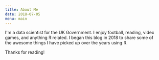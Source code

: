 ```yaml
---
title: About Me
date: 2018-07-05
menu: main
---
```


I'm a data scientist for the UK Government. I enjoy football, reading, video games, and anything R related. I began this blog in 2018 to share some of the awesome things I have picked up over the years using R. 


Thanks for reading!

